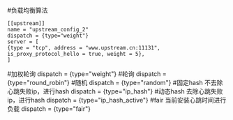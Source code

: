 #负载均衡算法
````
[[upstream]]
name = "upstream_config_2"
dispatch = {type="weight"}
server = [
{type = "tcp", address = "www.upstream.cn:11131", is_proxy_protocol_hello = true, weight = 5},
]
````
#加权轮询
dispatch = {type="weight"}
#轮询
dispatch = {type="round_robin"}
#随机
dispatch = {type="random"}
#固定hash  不去除心跳失败ip，进行hash
dispatch = {type="ip_hash"}
#动态hash  去除心跳失败ip，进行hash
dispatch = {type="ip_hash_active"}
#fair 当前安装心跳时间进行负载
dispatch = {type="fair"}